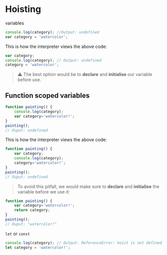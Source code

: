 # Hoisting

variables

```javascript
console.log(category); //Output: undefined
var category = 'watercolor';
```

This is how the interpreter views the above code:
```javascript
var category;
console.log(category); // Output: undefined
category = 'watercolor';
```

>:warning: The best option would be to **declare** and **initialise** our variable before use.

## Function scoped variables

```javascript
function painting() {
	console.log(category);
	var category='watercolor!';
}
painting();
// Ouput: undefined
```
This is how the interpreter views the above code:
```javascript
function painting() {
	var category;
	console.log(category);
	category='watercolor!';
}
painting();
// Ouput: undefined
```

>To avoid this pitfall, we would make sure to **declare** and **initialise** the variable before we use it:

```javascript
function painting() {
	var category='watercolor!';
	return category;
}
painting();
// Ouput: "watercolor!"
```

`let` or `const`

```javascript
console.log(category); // Output: ReferenceError: hoist is not defined ... 
let category = 'watercolor!';
```
<!--stackedit_data:
eyJoaXN0b3J5IjpbNTQ3NjA0NDM1LC02NjQwOTE5ODAsMTA5Nj
Y2MDQ5LC0xNDg3MzYzNDcsMjg3MDIyODcxLDE0NzcxNTkwMDZd
fQ==
-->